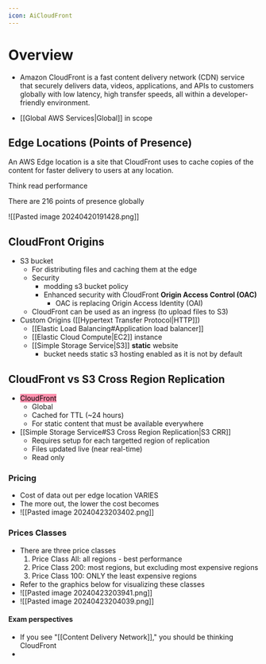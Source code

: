 ```yaml
---
icon: AiCloudFront
---
```

# Overview
- Amazon CloudFront is a fast content delivery network (CDN) service that securely delivers data, videos, applications, and APIs to customers globally with low latency, high transfer speeds, all within a developer-friendly environment.

- [[Global AWS Services|Global]] in scope

## Edge Locations (Points of Presence)
An AWS Edge location is a site that CloudFront uses to cache copies of the content for faster delivery to users at any location. 

Think read performance

There are 216 points of presence globally

![[Pasted image 20240420191428.png]]

## CloudFront Origins
- S3 bucket
	- For distributing files and caching them at the edge
	- Security
		- modding s3 bucket policy
		- Enhanced security with CloudFront **Origin Access Control (OAC)**
			- OAC is replacing Origin Access Identity (OAI) 
	- CloudFront can be used as an ingress (to upload files to S3)
- Custom Origins ([[Hypertext Transfer Protocol|HTTP]])
	-  [[Elastic Load Balancing#Application load balancer]]
	- [[Elastic Cloud Compute|EC2]] instance
	- [[Simple Storage Service|S3]] **static** website
		- bucket needs static s3 hosting enabled as it is not by default

## CloudFront vs S3 Cross Region Replication
- <mark style="background: #FF5582A6;">CloudFront</mark>
	- Global
	- Cached for TTL (~24 hours)
	- For static content that must be available everywhere
- [[Simple Storage Service#S3 Cross Region Replication|S3 CRR]]
	- Requires setup for each targetted region of replication
	- Files updated live (near real-time)
	- Read only

### Pricing
- Cost of data out per edge location VARIES
- The more out, the lower the cost becomes
- ![[Pasted image 20240423203402.png]]
### Prices Classes
- There are three price classes
	1. Price Class All: all regions -  best performance
	2. Price Class 200: most regions, but excluding most expensive regions
	3. Price Class 100: ONLY the least expensive regions
- Refer to the graphics below for visualizing these classes
- ![[Pasted image 20240423203941.png]]
- ![[Pasted image 20240423204039.png]]

#### Exam perspectives
- If you see "[[Content Delivery Network]]," you should be thinking CloudFront
- 


 